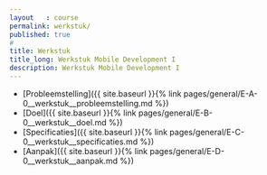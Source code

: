 ```yaml
---
layout   : course
permalink: werkstuk/
published: true
#
title: Werkstuk
title_long: Werkstuk Mobile Development I
description: Werkstuk Mobile Development I
---
```


- [Probleemstelling]({{ site.baseurl }}{% link pages/general/E-A-0__werkstuk__probleemstelling.md %})
- [Doel]({{ site.baseurl }}{% link pages/general/E-B-0__werkstuk__doel.md %})
- [Specificaties]({{ site.baseurl }}{% link pages/general/E-C-0__werkstuk__specificaties.md %})
- [Aanpak]({{ site.baseurl }}{% link pages/general/E-D-0__werkstuk__aanpak.md %})